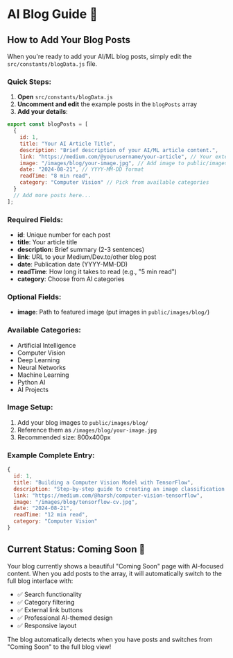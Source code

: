 # AI Blog Guide 🤖

## How to Add Your Blog Posts

When you're ready to add your AI/ML blog posts, simply edit the `src/constants/blogData.js` file.

### Quick Steps:

1. **Open** `src/constants/blogData.js`
2. **Uncomment and edit** the example posts in the `blogPosts` array
3. **Add your details**:

```javascript
export const blogPosts = [
  {
    id: 1,
    title: "Your AI Article Title",
    description: "Brief description of your AI/ML article content.",
    link: "https://medium.com/@yourusername/your-article", // Your external blog link
    image: "/images/blog/your-image.jpg", // Add image to public/images/blog/
    date: "2024-08-21", // YYYY-MM-DD format
    readTime: "8 min read",
    category: "Computer Vision" // Pick from available categories
  }
  // Add more posts here...
];
```

### Required Fields:
- **id**: Unique number for each post
- **title**: Your article title
- **description**: Brief summary (2-3 sentences)
- **link**: URL to your Medium/Dev.to/other blog post
- **date**: Publication date (YYYY-MM-DD)
- **readTime**: How long it takes to read (e.g., "5 min read")
- **category**: Choose from AI categories

### Optional Fields:
- **image**: Path to featured image (put images in `public/images/blog/`)

### Available Categories:
- Artificial Intelligence
- Computer Vision
- Deep Learning
- Neural Networks
- Machine Learning
- Python AI
- AI Projects

### Image Setup:
1. Add your blog images to `public/images/blog/`
2. Reference them as `/images/blog/your-image.jpg`
3. Recommended size: 800x400px

### Example Complete Entry:
```javascript
{
  id: 1,
  title: "Building a Computer Vision Model with TensorFlow",
  description: "Step-by-step guide to creating an image classification model using TensorFlow and Python for real-world applications.",
  link: "https://medium.com/@harsh/computer-vision-tensorflow",
  image: "/images/blog/tensorflow-cv.jpg",
  date: "2024-08-21",
  readTime: "12 min read",
  category: "Computer Vision"
}
```

## Current Status: Coming Soon 🚀

Your blog currently shows a beautiful "Coming Soon" page with AI-focused content. When you add posts to the array, it will automatically switch to the full blog interface with:

- ✅ Search functionality
- ✅ Category filtering  
- ✅ External link buttons
- ✅ Professional AI-themed design
- ✅ Responsive layout

The blog automatically detects when you have posts and switches from "Coming Soon" to the full blog view!
